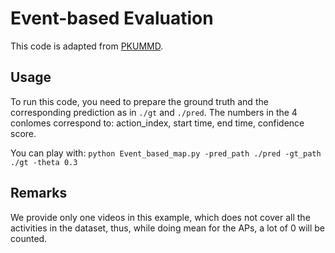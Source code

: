 # Event-based Evaluation

This code is adapted from [PKUMMD](https://github.com/ECHO960/PKU-MMD/blob/master/evaluate.py).

## Usage
To run this code, you need to prepare the ground truth and the corresponding prediction as in ```./gt``` and ```./pred```. The numbers in the 4 conlomes correspond to: action_index, start time, end time, confidence score.

You can play with:
```python Event_based_map.py -pred_path ./pred -gt_path ./gt -theta 0.3```

## Remarks 
We provide only one videos in this example, which does not cover all the activities in the dataset, thus, while doing mean for the APs, a lot of 0 will be counted.
